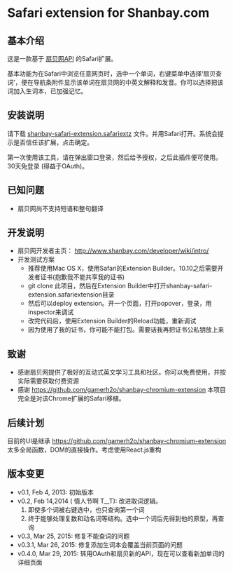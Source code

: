 # Safari extension for Shanbay.com

## 基本介绍
这是一款基于 [扇贝网API](http://www.shanbay.com/support/dev/api.html) 的Safari扩展。

基本功能为在Safari中浏览任意网页时，选中一个单词，右键菜单中选择‘扇贝查词’，便在导航条附件显示该单词在扇贝网的中英文解释和发音。你可以选择把该词加入生词本，已加强记忆。

## 安装说明
请下载 [shanbay-safari-extension.safariextz](https://github.com/jove/shanbay-safari-extension/raw/master/shanbay-safari-extension.safariextz) 文件。并用Safari打开。系统会提示是否信任该扩展，点击确定。

第一次使用该工具，请在弹出窗口登录，然后给予授权，之后此插件便可使用。30天免登录 (得益于OAuth)。

## 已知问题

* 扇贝网尚不支持短语和整句翻译

## 开发说明

* 扇贝网开发者主页： <http://www.shanbay.com/developer/wiki/intro/>
* 开发测试方案
	* 推荐使用Mac OS X，使用Safari的Extension Builder。10.10之后需要开发者证书(抱歉我不能共享我的证书)
	* git clone 此项目，然后在Extension Builder中打开shanbay-safari-extension.safariextension目录
    * 然后可以deploy extension。开一个页面，打开popover，登录，用inspector来调试
    * 改完代码后，使用Extension Builder的Reload功能，重新调试
    * 因为使用了我的证书，你可能不能打包。需要话我再把证书公私钥放上来

## 致谢

* 感谢扇贝网提供了极好的互动式英文学习工具和社区。你可以免费使用，并按实际需要获取付费资源
* 感谢 <https://github.com/gamerh2o/shanbay-chromium-extension> 本项目完全是对该Chrome扩展的Safari移植。

## 后续计划

目前的UI是继承 <https://github.com/gamerh2o/shanbay-chromium-extension>
太多全局函数，DOM的直接操作。考虑使用React.js重构

## 版本变更

* v0.1, Feb 4, 2013: 初始版本
* v0.2, Feb 14,2014 ( 情人节啊 T__T): 改进取词逻辑。
	1. 即使多个词被右键选中，也只查询第一个词
	2. 终于能够处理复数和动名词等结构。选中一个词后先得到他的原型，再查询
* v0.3, Mar 25, 2015: 修复不能查词的问题
* v0.3.1, Mar 26, 2015: 修复添加生词本会覆盖当前页面的问题
* v0.4.0, Mar 29, 2015: 转用OAuth和扇贝新的API，现在可以查看新加单词的详细页面

